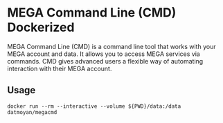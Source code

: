 # MEGA Command Line (CMD) Dockerized

MEGA Command Line (CMD) is a command line tool that works with your MEGA account and data. It allows you to access MEGA services via commands.
CMD gives advanced users a flexible way of automating interaction with their MEGA account.

## Usage

```
docker run --rm --interactive --volume ${PWD}/data:/data datmoyan/megacmd
```
